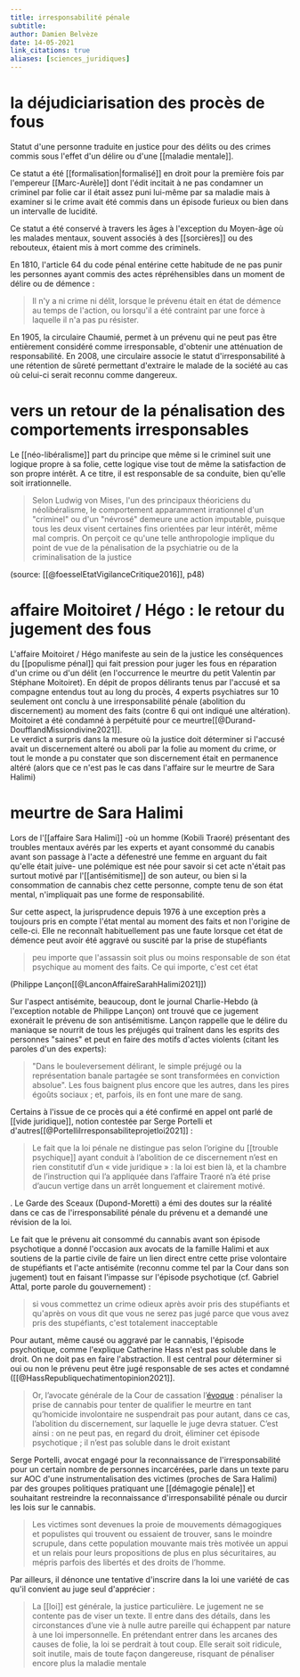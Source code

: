 ```yaml
---
title: irresponsabilité pénale
subtitle:
author: Damien Belvèze
date: 14-05-2021
link_citations: true
aliases: [sciences_juridiques]
---
```


# la déjudiciarisation des procès de fous

Statut d'une personne traduite en justice pour des délits ou des crimes commis sous l'effet d'un délire ou d'une [[maladie mentale]]. 

Ce statut a été [[formalisation|formalisé]] en droit pour la première fois par l'empereur [[Marc-Aurèle]] dont l'édit incitait à ne pas condamner un criminel par folie car il était assez puni lui-même par sa maladie mais à examiner si le crime avait été commis dans un épisode furieux ou bien dans un intervalle de lucidité. 

Ce statut a été conservé à travers les âges à l'exception du Moyen-âge où les malades mentaux, souvent associés à des [[sorcières]] ou des rebouteux, étaient mis à mort comme des criminels.

En 1810, l'article 64 du code pénal entérine cette habitude de ne pas punir les personnes ayant commis des actes répréhensibles dans un moment de délire  ou de démence : 

>Il n'y a ni crime ni délit, lorsque le prévenu était en état de démence au temps de l'action, ou lorsqu'il a été contraint par une force à laquelle il n'a pas pu résister. 

En 1905, la circulaire Chaumié, permet à un prévenu qui ne peut pas être entièrement considéré comme irresponsable, d'obtenir une atténuation de responsabilité. 
En 2008, une circulaire associe le statut d'irresponsabilité à une rétention de sûreté permettant d'extraire le malade de la société au cas où celui-ci serait reconnu comme dangereux. 

# vers un retour de la pénalisation des comportements irresponsables

Le [[néo-libéralisme]] part du principe que même si le criminel suit une logique propre à sa folie, cette logique vise tout de même la satisfaction de son propre intérêt. A ce titre, il est responsable de sa conduite, bien qu'elle soit irrationnelle. 

> Selon Ludwig von Mises, l'un des principaux théoriciens du néolibéralisme, le comportement apparamment irrationnel d'un "criminel" ou d'un "névrosé" demeure une action imputable, puisque tous les deux visent certaines fins orientées par leur intérêt, même mal compris. On perçoit ce qu'une telle anthropologie implique du point de vue de la pénalisation de la psychiatrie ou de la criminalisation de la justice

(source: [[@foesselEtatVigilanceCritique2016]], p48)

# affaire Moitoiret / Hégo : le retour du jugement des fous

L'affaire Moitoiret / Hégo manifeste au sein de la justice les conséquences du [[populisme pénal]] qui fait pression pour juger les fous en réparation d'un crime ou d'un délit (en l'occurrence le meurtre du petit Valentin par Stéphane Moitoiret). En dépit de propos délirants tenus par l'accusé et sa compagne entendus tout au long du procès, 4 experts psychiatres sur 10 seulement ont conclu à une irresponsabilité pénale (abolition du discernement) au moment des faits (contre 6 qui ont indiqué une altération). Moitoiret a été condamné à perpétuité pour ce meurtre[[@Durand-DoufflandMissiondivine2021]].  
Le verdict a surpris dans la mesure où la justice doit déterminer si l'accusé avait un discernement alteré ou aboli par la folie au moment du crime, or tout le monde a pu constater que son discernement était en permanence altéré (alors que ce n'est pas le cas dans l'affaire sur le meurtre de Sara Halimi)

# meurtre de Sara Halimi

Lors de l'[[affaire Sara Halimi]] -où un homme (Kobili Traoré) présentant des troubles mentaux avérés par les experts et ayant consommé du canabis avant son passage à l'acte a défenestré une femme en arguant du fait qu'elle était juive- une polémique est née pour savoir si cet acte n'était pas surtout motivé par l'[[antisémitisme]] de son auteur, ou bien si la consommation de cannabis chez cette personne, compte tenu de son état mental, n'impliquait pas une forme de responsabilité. 

Sur cette aspect, la jurisprudence depuis 1976 à une exception près a toujours pris en compte l'état mental au moment des faits et non l'origine de celle-ci. Elle ne reconnaît habituellement pas une faute lorsque cet état de démence peut avoir été aggravé ou suscité par la prise de stupéfiants

>peu importe que l'assassin soit plus ou moins responsable de son état psychique au moment des faits. Ce qui importe, c'est cet état

(Philippe Lançon[[@LanconAffaireSarahHalimi2021]])

Sur l'aspect antisémite, beaucoup, dont le journal Charlie-Hebdo (à l'exception notable de Philippe Lançon) ont trouvé que ce jugement exonérait le prévenu de son antisémitisme. Lançon rappelle que le délire du maniaque se nourrit de tous les préjugés qui traînent dans les esprits des personnes "saines" et peut en faire des motifs d'actes violents (citant les paroles d'un des experts): 

>"Dans le bouleversement délirant, le simple préjugé ou la représentation banale partagée se sont transformées en conviction absolue". Les fous baignent plus encore que les autres, dans les pires égoûts sociaux ; et, parfois, ils en font une mare de sang.


Certains à l'issue de ce procès qui a été confirmé en appel ont parlé de [[vide juridique]], notion contestée par Serge Portelli et d'autres[[@PortelliIrresponsabiliteprojetloi2021]] : 

>Le fait que la loi pénale ne distingue pas selon l’origine du [[trouble psychique]] ayant conduit à l’abolition de ce discernement n’est en rien constitutif d’un « vide juridique » : la loi est bien là, et la chambre de l’instruction qui l’a appliquée dans l’affaire Traoré n’a été prise d’aucun vertige dans un arrêt longuement et clairement motivé.

. Le Garde des Sceaux (Dupond-Moretti) a émi des doutes sur la réalité dans ce cas de l'irresponsabilité pénale du prévenu et a demandé une révision de la loi. 

Le fait que le prévenu ait consommé du cannabis avant son épisode psychotique a donné l'occasion aux avocats de la famille Halimi et aux soutiens de la partie civile de faire un lien direct entre cette prise volontaire de stupéfiants et l'acte antisémite (reconnu comme tel par la Cour dans son jugement) tout en faisant l'impasse sur l'épisode psychotique (cf. Gabriel Attal, porte parole du gouvernement) : 

> si vous commettez un crime odieux après avoir pris des stupéfiants et qu'après on vous dit que vous ne serez pas jugé parce que vous avez pris des stupéfiants, c'est totalement inacceptable

Pour autant, même causé ou aggravé par le cannabis, l'épisode psychotique, comme l'explique Catherine Hass n'est pas soluble dans le droit. On ne doit pas en faire l'abstraction. Il est central pour déterminer si oui ou non le prévenu peut être jugé responsable de ses actes et condamné ([[@HassRepubliquechatimentopinion2021]]. 

> Or, l’avocate générale de la Cour de cassation l’[évoque](https://www.courdecassation.fr/IMG/2021-04-14_avisoral_20-80.135.pdf) : pénaliser la prise de cannabis pour tenter de qualifier le meurtre en tant qu’homicide involontaire ne suspendrait pas pour autant, dans ce cas, l’abolition du discernement, sur laquelle le juge devra statuer. C’est ainsi : on ne peut pas, en regard du droit, éliminer cet épisode psychotique ; il n’est pas soluble dans le droit existant

Serge Portelli, avocat engagé pour la reconnaissance de l'irresponsabilité pour un certain nombre de personnes incarcérées, parle dans un texte paru sur AOC d'une instrumentalisation des victimes (proches de Sara Halimi) par des groupes politiques pratiquant une [[démagogie pénale]] et souhaitant restreindre la reconnaissance d'irresponsabilité pénale ou durcir les lois sur le cannabis. 

>Les victimes sont devenues la proie de mouvements démagogiques et populistes qui trouvent ou essaient de trouver, sans le moindre scrupule, dans cette population mouvante mais très motivée un appui et un relais pour leurs propositions de plus en plus sécuritaires, au mépris parfois des libertés et des droits de l’homme.

Par ailleurs, il dénonce une tentative d'inscrire dans la loi une variété de cas qu'il convient au juge seul d'apprécier : 

>La [[loi]] est générale, la justice particulière. Le jugement ne se contente pas de viser un texte. Il entre dans des détails, dans les circonstances d’une vie à nulle autre pareille qui échappent par nature à une loi impersonnelle.
  En prétendant entrer dans les arcanes des causes de folie, la loi se perdrait à tout coup. Elle serait soit ridicule, soit inutile, mais de toute façon dangereuse, risquant de pénaliser encore plus la maladie mentale

